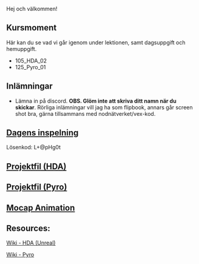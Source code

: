 Hej och välkommen!

## Kursmoment
Här kan du se vad vi går igenom under lektionen, samt dagsuppgift och hemuppgift.

* 105_HDA_02
* 125_Pyro_01

## Inlämningar

- Lämna in på discord. **OBS. Glöm inte att skriva ditt namn när du skickar**. Rörliga inlämningar vill jag ha som flipbook, annars går screen shot bra, gärna tillsammans med nodnätverket/vex-kod.

## [Dagens inspelning](https://zoom.us/rec/share/mYuFrQKDnEKTLoS1mQQHIgKEDOd6H3SMvcXEE0400izpqI2XClewpLxLRy4z_WQQ.Gp9podDlkpm-u1qJ)

Lösenkod: L+@pHg0t

## <a id="raw-url" target="_blank" href="https://raw.githubusercontent.com/Studio-Konkret/Technical-Direction/master/Nackademin/DAG_10/Dag10_hda_ue.hiplc">Projektfil (HDA)</a>

## <a id="raw-url" target="_blank" href="https://raw.githubusercontent.com/Studio-Konkret/Technical-Direction/master/Nackademin/DAG_10/Dag10_pyro.hiplc">Projektfil (Pyro)</a>

## <a id="raw-url" target="_blank" href="https://raw.githubusercontent.com/Studio-Konkret/Technical-Direction/master/Nackademin/DAG_10/Standing Torch Burn Webs.fbx">Mocap Animation</a>


## Resources:
[Wiki - HDA (Unreal)](https://github.com/Studio-Konkret/Technical-Direction/wiki/HDA-(Unreal-Engine))

[Wiki - Pyro](https://github.com/Studio-Konkret/Technical-Direction/wiki/Pyro)
